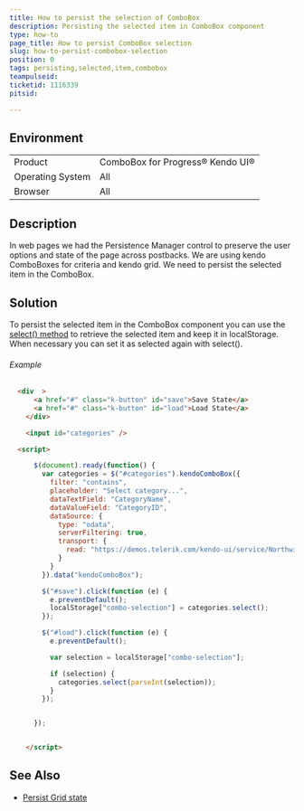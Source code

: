 ```yaml
---
title: How to persist the selection of ComboBox
description: Persisting the selected item in ComboBox component
type: how-to
page_title: How to persist ComboBox selection
slug: how-to-persist-combobox-selection
position: 0
tags: persisting,selected,item,combobox
teampulseid:
ticketid: 1116339
pitsid:

---
```


## Environment
<table>
 <tr>
  <td>Product</td>
  <td>ComboBox for Progress® Kendo UI®</td>
 </tr>
 <tr>
  <td>Operating System</td>
  <td>All</td>
 </tr>
 <tr>
  <td>Browser</td>
  <td>All</td>
 </tr>
</table>


## Description

In web pages we had the Persistence Manager control to preserve the user options and state of the page across postbacks. We are using kendo ComboBoxes for criteria and kendo grid. We need to persist the selected item in the ComboBox.

## Solution

To persist the selected item in the ComboBox component you can use the [select() method](http://docs.telerik.com/kendo-ui/api/javascript/ui/combobox#methods-select) to retrieve the selected item and keep it in localStorage. When necessary you can set it as selected again with select(). 

###### Example

````html
  <div  >
      <a href="#" class="k-button" id="save">Save State</a>
      <a href="#" class="k-button" id="load">Load State</a>
    </div>

    <input id="categories" />

  <script>

      $(document).ready(function() {
        var categories = $("#categories").kendoComboBox({
          filter: "contains",
          placeholder: "Select category...",
          dataTextField: "CategoryName",
          dataValueField: "CategoryID",
          dataSource: {
            type: "odata",
            serverFiltering: true,
            transport: {
              read: "https://demos.telerik.com/kendo-ui/service/Northwind.svc/Categories"
            }
          }
        }).data("kendoComboBox");

        $("#save").click(function (e) {
          e.preventDefault();
          localStorage["combo-selection"] = categories.select();
        });

        $("#load").click(function (e) {
          e.preventDefault();

          var selection = localStorage["combo-selection"];

          if (selection) {
            categories.select(parseInt(selection));
          }
        });


      });


    </script>
````

## See Also

* [Persist Grid state](http://demos.telerik.com/kendo-ui/grid/persist-state)


